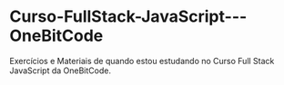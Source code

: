 # Curso-FullStack-JavaScript---OneBitCode
Exercícios e Materiais de quando estou estudando no Curso Full Stack JavaScript da OneBitCode.
